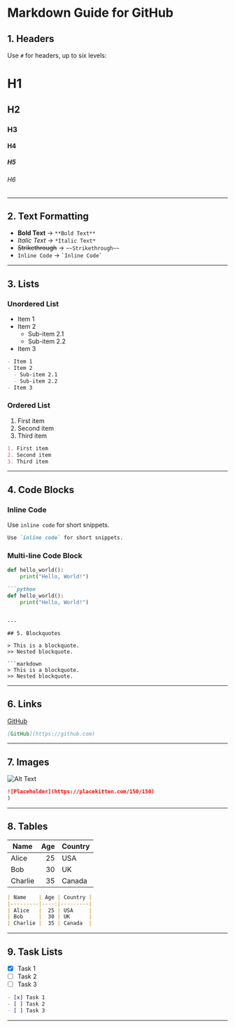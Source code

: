 # Markdown Guide for GitHub

## 1. Headers
Use `#` for headers, up to six levels:

# H1
## H2
### H3
#### H4
##### H5
###### H6

---

## 2. Text Formatting
- **Bold Text** → `**Bold Text**`
- *Italic Text* → `*Italic Text*`
- ~~Strikethrough~~ → `~~Strikethrough~~`
- `Inline Code` → `` `Inline Code` ``

---

## 3. Lists

### Unordered List
- Item 1
- Item 2
  - Sub-item 2.1
  - Sub-item 2.2
- Item 3

```markdown
- Item 1
- Item 2
  - Sub-item 2.1
  - Sub-item 2.2
- Item 3
```

### Ordered List
1. First item
2. Second item
3. Third item

```markdown
1. First item
2. Second item
3. Third item
```

---

## 4. Code Blocks

### Inline Code
Use `inline code` for short snippets.

```markdown
Use `inline code` for short snippets.
```

### Multi-line Code Block
```python
def hello_world():
    print("Hello, World!")
```

```markdown
```python
def hello_world():
    print("Hello, World!")
```
```

---

## 5. Blockquotes

> This is a blockquote.
>> Nested blockquote.

```markdown
> This is a blockquote.
>> Nested blockquote.
```

---

## 6. Links

[GitHub](https://github.com)

```markdown
[GitHub](https://github.com)
```

---

## 7. Images

![Alt Text]()

```markdown
![Placeholder](https://placekitten.com/150/150)
)
```

---

## 8. Tables

| Name    | Age | Country |
|---------|----:|---------|
| Alice   |  25 | USA     |
| Bob     |  30 | UK      |
| Charlie |  35 | Canada  |

```markdown
| Name    | Age | Country |
|---------|----:|---------|
| Alice   |  25 | USA     |
| Bob     |  30 | UK      |
| Charlie |  35 | Canada  |
```

---

## 9. Task Lists

- [x] Task 1
- [ ] Task 2
- [ ] Task 3

```markdown
- [x] Task 1
- [ ] Task 2
- [ ] Task 3
```

---

